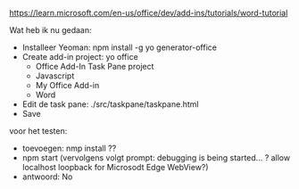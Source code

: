 https://learn.microsoft.com/en-us/office/dev/add-ins/tutorials/word-tutorial

Wat heb ik nu gedaan: 

- Installeer Yeoman: npm install -g yo generator-office 
- Create add-in project: yo office 
    - Office Add-In Task Pane project
    - Javascript
    - My Office Add-in
    - Word
- Edit de task pane: ./src/taskpane/taskpane.html 
- Save 


voor het testen:
- toevoegen: nmp install ??
- npm start (vervolgens volgt prompt: debugging is being started... ? allow localhost loopback for Microsodt Edge WebView?)
- antwoord: No

